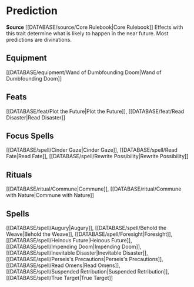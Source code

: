 ﻿---
id: '132'
name: Prediction
rarity: Common
source: '[[DATABASE/source/Core Rulebook|Core Rulebook]]'
trait:
- Prediction
type: Trait

---
# Prediction

**Source** [[DATABASE/source/Core Rulebook|Core Rulebook]] 
Effects with this trait determine what is likely to happen in the near future. Most predictions are divinations.

## Equipment

[[DATABASE/equipment/Wand of Dumbfounding Doom|Wand of Dumbfounding Doom]]

## Feats

[[DATABASE/feat/Plot the Future|Plot the Future]], [[DATABASE/feat/Read Disaster|Read Disaster]]

## Focus Spells

[[DATABASE/spell/Cinder Gaze|Cinder Gaze]], [[DATABASE/spell/Read Fate|Read Fate]], [[DATABASE/spell/Rewrite Possibility|Rewrite Possibility]]

## Rituals

[[DATABASE/ritual/Commune|Commune]], [[DATABASE/ritual/Commune with Nature|Commune with Nature]]

## Spells

[[DATABASE/spell/Augury|Augury]], [[DATABASE/spell/Behold the Weave|Behold the Weave]], [[DATABASE/spell/Foresight|Foresight]], [[DATABASE/spell/Heinous Future|Heinous Future]], [[DATABASE/spell/Impending Doom|Impending Doom]], [[DATABASE/spell/Inevitable Disaster|Inevitable Disaster]], [[DATABASE/spell/Perseis's Precautions|Perseis's Precautions]], [[DATABASE/spell/Read Omens|Read Omens]], [[DATABASE/spell/Suspended Retribution|Suspended Retribution]], [[DATABASE/spell/True Target|True Target]]